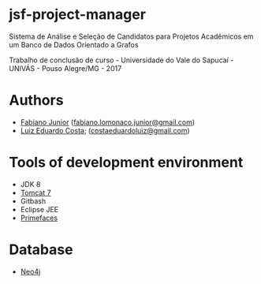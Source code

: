 # jsf-project-manager
Sistema de Análise e Seleção de Candidatos para Projetos Acadêmicos em um Banco de Dados Orientado a Grafos

Trabalho de conclusão de curso - Universidade do Vale do Sapucaí - UNIVÁS - Pouso Alegre/MG - 2017

# Authors
* [Fabiano Junior](https://github.com/lomonaco91)
  (fabiano.lomonaco.junior@gmail.com)
* [Luiz Eduardo Costa](github.com/oluizeduardo);
  (costaeduardoluiz@gmail.com)
  

# Tools of development environment
* JDK 8
* [Tomcat 7 ](https://tomcat.apache.org/)
* Gitbash
* Eclipse JEE
* [Primefaces](https://github.com/primefaces/primefaces)

# Database
* [Neo4j](https://neo4j.com/)
